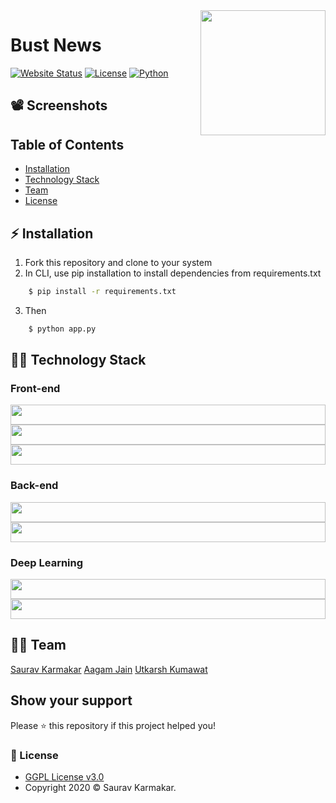 <a href="https://bustnews.herokuapp.com/">
	<img src="https://github.com/thesauravkarmakar/Fake-News-Detection/blob/master/static/assets/Bust%20News%20Logo.png" align="right" width="200" height="200"/>
</a>

Bust News
======================
[![Website Status](https://img.shields.io/website-up-down-green-red/http/shields.io.svg)](https://status.heroku.com/) 
[![License](https://img.shields.io/badge/License-GPLv3-blue.svg)](https://github.com/thesauravkarmakar/Fake-News-Detection/blob/master/LICENSE)  [![Python](https://img.shields.io/badge/python-v3.7.7-green)]()  

## :film_projector: Screenshots

## Table of Contents

- [Installation](#installation)
- [Technology Stack](#technology-stack)
- [Team](#team)
- [License](#license)

## :zap: Installation

1. Fork this repository and clone to your system
2. In CLI, use pip installation to install dependencies from requirements.txt 
```bash
    $ pip install -r requirements.txt
 ```
3. Then 
```bash
    $ python app.py
 ```	
## :man_technologist: Technology Stack

### Front-end 
<p float="left">
    <img src="https://cdn.worldvectorlogo.com/logos/html5.svg" width="32" height="32" style="width:100%">
    <img src="https://cdn.worldvectorlogo.com/logos/css3.svg"  width="32" height="32" style="width:100%">
    <img src="https://cdn.worldvectorlogo.com/logos/javascript.svg"  width="32" height="32" style="width:100%">
    
</p>

### Back-end
<p float="left">
    <img src="https://cdn.worldvectorlogo.com/logos/python-4.svg" width="32" height="32" style="width:100%">
    <img src="https://cdn.worldvectorlogo.com/logos/flask.svg" width="32" height="32" style="width:100%">
</p>

### Deep Learning
<p float="left">
    <img src="https://cdn.worldvectorlogo.com/logos/tensorflow-2.svg" width="32" height="32" style="width:100%">
    <img src="https://i2.wp.com/clay-atlas.com/wp-content/uploads/2019/08/python_nltk.png?resize=592%2C644&ssl=1" width="32" height="32" style="width:100%">
</p>

## :man_in_tuxedo: Team
[Saurav Karmakar](https://www.linkedin.com/in/sauravkarmakar/)
[Aagam Jain](https://www.linkedin.com/in/aagam-jain-b5760619a/)
[Utkarsh Kumawat](https://www.linkedin.com/in/utkarsh-kumawat-86094816b/)

## Show your support

Please ⭐️ this repository if this project helped you!

### :pencil: License

- [GGPL License v3.0](https://github.com/thesauravkarmakar/Fake-News-Detection/blob/master/LICENSE) 
- Copyright 2020 :copyright: Saurav Karmakar.

